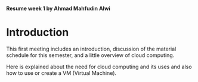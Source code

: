 #### Resume week 1 by Ahmad Mahfudin Alwi

# Introduction

This first meeting includes an introduction, discussion of the material schedule for this semester, and a little overview of cloud computing.

Here is explained about the need for cloud computing and its uses and also how to use or create a VM (Virtual Machine).